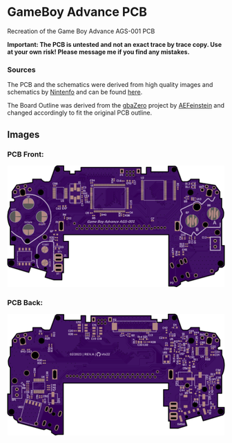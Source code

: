 # GameBoy Advance PCB
Recreation of the Game Boy Advance AGS-001 PCB

**Important: The PCB is untested and not an exact trace by trace copy. Use at your own risk! Please message me if you find any mistakes.**  

### Sources
The PCB and the schematics were derived from high quality images and schematics by [Nintenfo](https://github.com/Nintenfo) and can be found [here](https://nintenfo.github.io/repository/systems/GBA/documentation/schematics/).

The Board Outline was derived from the [gbaZero]([Nintenfo]) project by [AEFeinstein](https://github.com/AEFeinstein/) and changed accordingly to fit the original PCB outline.

## Images
### PCB Front:
![PCB Front](/img/pcb-front.png)
### PCB Back:
![PCB Back](/img/pcb-back.png)
